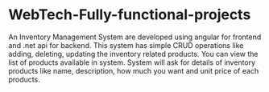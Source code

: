 # WebTech-Fully-functional-projects
An Inventory Management System are developed using angular for frontend and .net api for backend. This system has simple CRUD operations like adding, deleting, updating the inventory related products.
You can view the list of products available in system. 
System will ask for details of inventory products like name, description, how much you want and unit price of each products.
